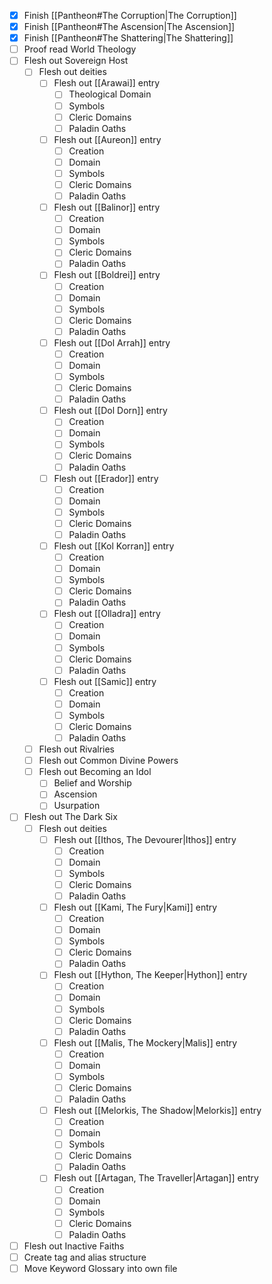 - [x] Finish [[Pantheon#The Corruption|The Corruption]]
- [x] Finish [[Pantheon#The Ascension|The Ascension]]
- [x] Finish [[Pantheon#The Shattering|The Shattering]]
- [ ] Proof read World Theology
- [ ] Flesh out Sovereign Host
	- [ ] Flesh out deities
		- [ ] Flesh out [[Arawai]] entry
			- [ ] Theological Domain
			- [ ] Symbols
			- [ ] Cleric Domains
			- [ ] Paladin Oaths
		- [ ] Flesh out [[Aureon]] entry
			- [ ] Creation
			- [ ] Domain
			- [ ] Symbols
			- [ ] Cleric Domains
			- [ ] Paladin Oaths
		- [ ] Flesh out [[Balinor]] entry
			- [ ] Creation
			- [ ] Domain
			- [ ] Symbols
			- [ ] Cleric Domains
			- [ ] Paladin Oaths
		- [ ] Flesh out [[Boldrei]] entry
			- [ ] Creation
			- [ ] Domain
			- [ ] Symbols
			- [ ] Cleric Domains
			- [ ] Paladin Oaths
		- [ ] Flesh out [[Dol Arrah]] entry
			- [ ] Creation
			- [ ] Domain
			- [ ] Symbols
			- [ ] Cleric Domains
			- [ ] Paladin Oaths
		- [ ] Flesh out [[Dol Dorn]] entry
			- [ ] Creation
			- [ ] Domain
			- [ ] Symbols
			- [ ] Cleric Domains
			- [ ] Paladin Oaths
		- [ ] Flesh out [[Erador]] entry
			- [ ] Creation
			- [ ] Domain
			- [ ] Symbols
			- [ ] Cleric Domains
			- [ ] Paladin Oaths
		- [ ] Flesh out [[Kol Korran]] entry
			- [ ] Creation
			- [ ] Domain
			- [ ] Symbols
			- [ ] Cleric Domains
			- [ ] Paladin Oaths
		- [ ] Flesh out [[Olladra]] entry
			- [ ] Creation
			- [ ] Domain
			- [ ] Symbols
			- [ ] Cleric Domains
			- [ ] Paladin Oaths
		- [ ] Flesh out [[Samic]] entry
			- [ ] Creation
			- [ ] Domain
			- [ ] Symbols
			- [ ] Cleric Domains
			- [ ] Paladin Oaths
	- [ ] Flesh out Rivalries
	- [ ] Flesh out Common Divine Powers
	- [ ] Flesh out Becoming an Idol
		- [ ] Belief and Worship
		- [ ] Ascension
		- [ ] Usurpation
- [ ] Flesh out The Dark Six
	- [ ] Flesh out deities
		- [ ] Flesh out [[Ithos, The Devourer|Ithos]] entry
			- [ ] Creation
			- [ ] Domain
			- [ ] Symbols
			- [ ] Cleric Domains
			- [ ] Paladin Oaths
		- [ ] Flesh out [[Kami, The Fury|Kami]] entry
			- [ ] Creation
			- [ ] Domain
			- [ ] Symbols
			- [ ] Cleric Domains
			- [ ] Paladin Oaths
		- [ ] Flesh out [[Hython, The Keeper|Hython]] entry
			- [ ] Creation
			- [ ] Domain
			- [ ] Symbols
			- [ ] Cleric Domains
			- [ ] Paladin Oaths
		- [ ] Flesh out [[Malis, The Mockery|Malis]] entry
			- [ ] Creation
			- [ ] Domain
			- [ ] Symbols
			- [ ] Cleric Domains
			- [ ] Paladin Oaths
		- [ ] Flesh out [[Melorkis, The Shadow|Melorkis]] entry
			- [ ] Creation
			- [ ] Domain
			- [ ] Symbols
			- [ ] Cleric Domains
			- [ ] Paladin Oaths
		- [ ] Flesh out [[Artagan, The Traveller|Artagan]] entry
			- [ ] Creation
			- [ ] Domain
			- [ ] Symbols
			- [ ] Cleric Domains
			- [ ] Paladin Oaths
- [ ] Flesh out Inactive Faiths
- [ ] Create tag and alias structure
- [ ] Move Keyword Glossary into own file